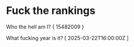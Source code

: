 # Fuck the rankings

Who the hell am I?
{ 15482009 }

What fucking year is it?
[ 2025-03-22T16:00:00Z ]
